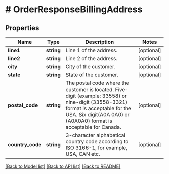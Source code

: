 # # OrderResponseBillingAddress

## Properties

Name | Type | Description | Notes
------------ | ------------- | ------------- | -------------
**line1** | **string** | Line 1 of the address. | [optional]
**line2** | **string** | Line 2 of the address. | [optional]
**city** | **string** | City of the customer. | [optional]
**state** | **string** | State of the customer. | [optional]
**postal_code** | **string** | The postal code where the customer is located. Five-digit (example: 33558) or nine-digit (33558-3321) format is acceptable for the USA. Six digit(A0A 0A0) or (A0A0A0) format is acceptable for Canada. | [optional]
**country_code** | **string** | 3-character alphabetical country code according to ISO 3166-1, for example, USA, CAN etc. | [optional]

[[Back to Model list]](../../README.md#models) [[Back to API list]](../../README.md#endpoints) [[Back to README]](../../README.md)
